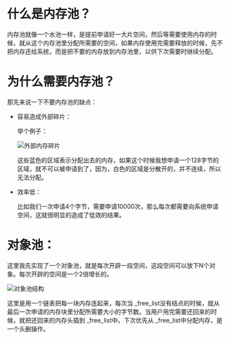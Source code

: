 # 什么是内存池？

内存池就像一个水池一样，是提前申请好一大片空间，然后等需要使用内存的时候，就从这个内存池里分配所需要的空间，如果内存使用完需要释放的时候，先不把内存还给系统，而是把不要的内存放到内存池里，以供下次需要时继续分配。

# 为什么需要内存池？

那先来说一下不要内存池的缺点：

- 容易造成外部碎片：

  举个例子：

  ![外部内存碎片](F:\MemoryPool\外部内存碎片.png)

  这些蓝色的区域表示分配出去的内存，如果这个时候我想申请一个128字节的区域，就不可以被申请到了，因为，白色的区域是分散开的，并不连续，所以无法分配。

- 效率低：

  比如我们一次申请4个字节，需要申请10000次，那么每次都需要向系统申请空间，这就很明显的造成了低效的结果。

# 对象池：

这里我先实现了一个对象池，就是每次开辟一段空间，这段空间可以放下N个对象。每次开辟的空间是一个2倍增长的。

![对象池结构](F:\MemoryPool\对象池结构.png)

这里是用一个链表把每一块内存连起来，每次当 _free_list没有结点的时候，就从最后一次申请的内存块里分配所需要大小的字节数。当用户用完需要还回来的时候，就把还回来的内存头插到 _free_list中。下次优先从 _free_list中分配内存，是一个头删操作。

